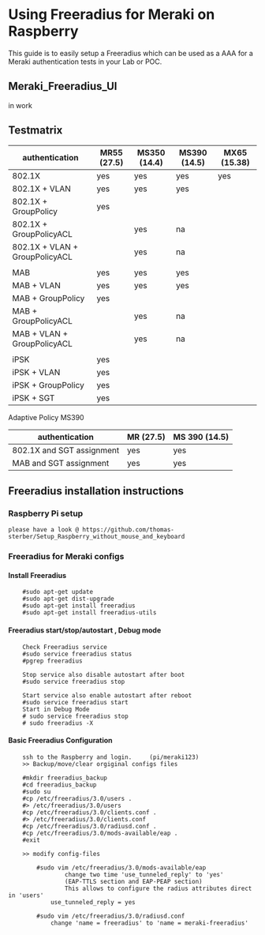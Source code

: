 # Using Freeradius for Meraki on Raspberry

This guide is to easily setup a Freeradius which can be used as a AAA for a Meraki authentication tests in your Lab or POC.

## Meraki_Freeradius_UI
in work

## Testmatrix


| authentication                    | MR55 (27.5)| MS350 (14.4)| MS390 (14.5)|MX65 (15.38)|
| --------------------------------  | -----| --- |--- | --- |
| 802.1X                            | yes  | yes |yes| yes |
| 802.1X + VLAN                     | yes  | yes |yes| |
| 802.1X + GroupPolicy              | yes  | || |
| 802.1X + GroupPolicyACL           | | yes |na| |
| 802.1X + VLAN + GroupPolicyACL    | | yes |na| |
||| 
| MAB                               | yes | yes  |yes| |
| MAB + VLAN                        | yes | yes  |yes| |
| MAB + GroupPolicy                 | yes | || |
| MAB + GroupPolicyACL              | | yes |na| |
| MAB + VLAN + GroupPolicyACL       | | yes |na| |
|||
| iPSK                              | yes | || |
| iPSK + VLAN                       | yes | || |
| iPSK + GroupPolicy                | yes | || |
| iPSK + SGT                        | yes | || |


Adaptive Policy  MS390

| authentication                    | MR (27.5)| MS 390 (14.5)|
| --------------------------------  | -----| --- |
| 802.1X and SGT assignment         | yes | yes |
| MAB  and SGT assignment           | yes | yes |



## Freeradius installation instructions

### Raspberry Pi setup
    please have a look @ https://github.com/thomas-sterber/Setup_Raspberry_without_mouse_and_keyboard
    

### Freeradius for Meraki configs

#### Install Freeradius

        #sudo apt-get update
        #sudo apt-get dist-upgrade
        #sudo apt-get install freeradius
        #sudo apt-get install freeradius-utils

#### Freeradius start/stop/autostart , Debug mode

        Check Freeradius service
	    #sudo service freeradius status
	    #pgrep freeradius

        Stop service also disable autostart after boot
	    #sudo service freeradius stop

        Start service also enable autostart after reboot
	    #sudo service freeradius start
        Start in Debug Mode
	    # sudo service freeradius stop
	    # sudo freeradius -X

#### Basic Freeradius Configuration

        ssh to the Raspberry and login.     (pi/meraki123)
        >> Backup/move/clear orgiginal configs files
 
	    #mkdir freeradius_backup
	    #cd freeradius_backup
	    #sudo su
	    #cp /etc/freeradius/3.0/users .
	    #> /etc/freeradius/3.0/users
	    #cp /etc/freeradius/3.0/clients.conf .
	    #> /etc/freeradius/3.0/clients.conf
	    #cp /etc/freeradius/3.0/radiusd.conf .
	    #cp /etc/freeradius/3.0/mods-available/eap . 
	    #exit
        
        >> modify config-files

	        #sudo vim /etc/freeradius/3.0/mods-available/eap
         		    change two time 'use_tunneled_reply' to 'yes'
        		    (EAP-TTLS section and EAP-PEAP section)
        		    This allows to configure the radius attributes direct in 'users'
	            use_tunneled_reply = yes    

            #sudo vim /etc/freeradius/3.0/radiusd.conf
                change 'name = freeradius' to 'name = meraki-freeradius'


